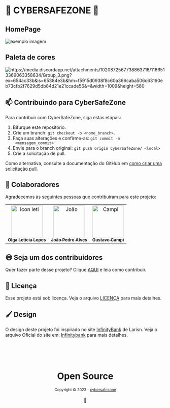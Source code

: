 # 🔏 CYBERSAFEZONE 💾

## HomePage
<img src="https://media.discordapp.net/attachments/1098139264258158602/1122099268006719538/Group_2.png?width=1092&height=670" alt="exemplo imagem">

## Paleta de cores
<img src="" alt="https://media.discordapp.net/attachments/1020872567738863716/1166513369063358634/Group_3.png?ex=654ac33b&is=65384e3b&hm=f5915d0938f8c60a366caba506c63160eb73cfb2f7629d5db84d21e21ccade56&=&width=1009&height=580">

## 📫 Contribuindo para CyberSafeZone
Para contribuir com CyberSafeZone, siga estas etapas:

1. Bifurque este repositório.
2. Crie um branch: `git checkout -b <nome_branch>`.
3. Faça suas alterações e confirme-as: `git commit -m '<mensagem_commit>'`
4. Envie para o branch original: `git push origin CyberSafeZone/ <local>`
5. Crie a solicitação de pull.

Como alternativa, consulte a documentação do GitHub em [como criar uma solicitação pull](https://help.github.com/en/github/collaborating-with-issues-and-pull-requests/creating-a-pull-request).

## 🤝 Colaboradores

Agradecemos às seguintes pessoas que contribuíram para este projeto:

<table>
  <tr>
    <td align="center">
      <a href="#">
        <img src="https://avatars.githubusercontent.com/u/110142708?s=400&u=71a4f8db0ef4037c2635f6d72955ce7d6ed50bef&v=4" width="100px;" alt="icon leti"/><br>
        <sub>
          <b>Olga Leticia Lopes</b>
        </sub>
      </a>
    </td>
    <td align="center">
      <a href="#">
        <img src="https://avatars.githubusercontent.com/u/82236608?v=4" width="100px;" alt="João"/><br>
        <sub>
          <b>João Pedro Alves</b>
        </sub>
      </a>
    </td>
    <td align="center">
      <a href="#">
        <img src="https://avatars.githubusercontent.com/u/89092519?v=4" width="100px;" alt="Campi"/><br>
        <sub>
          <b>Gustavo Campi</b>
        </sub>
      </a>
    </td>
  </tr>
</table>


## 😄 Seja um dos contribuidores<br>

Quer fazer parte desse projeto? Clique [AQUI](CONTRIBUTING.md) e leia como contribuir.

## 📝 Licença

Esse projeto está sob licença. Veja o arquivo [LICENÇA](LICENSE) para mais detalhes.

## 🖌️ Design

O design deste projeto foi inspirado no site [InfinityBank](infinitybank.vercel.app) de Larisn. Veja o arquivo Oficial do site em: [Infinitybank](https://github.com/larisn/infinitybank) para mais detalhes.

<div align="center">
  <br/>
  <br/>
  <br/>
    <div>
      <h1>Open Source</h1>
      <sub>Copyright © 2023 - <a href="https://github.com/iuricode">cybersafezone</sub></a>
    </div>
    <br/>
    💖
</div>
